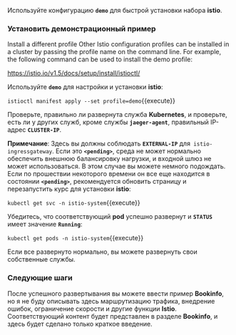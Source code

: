 
Используйте конфигурацию **`demo`** для быстрой установки набора **istio**.

### Установить демонстрационный пример

Install a different profile
Other Istio configuration profiles can be installed in a cluster by passing the profile name on the command line. For example, the following command can be used to install the demo profile:

https://istio.io/v1.5/docs/setup/install/istioctl/

Используйте **`demo`** для настройки и установки **istio**:

`istioctl manifest apply --set profile=demo`{{execute}}

Проверьте, правильно ли развернута служба **Kubernetes**, и проверьте, есть ли у других служб, кроме службы **`jaeger-agent`**, правильный IP-адрес **`CLUSTER-IP`**.

**Примечание**: Здесь вы должны соблюдать **`EXTERNAL-IP`** для` istio-ingressgateway`. Если это **`<pending>`**, среда не может нормально обеспечить внешнюю балансировку нагрузки, и входной шлюз не может использоваться. В этом случае вы можете немного подождать. Если по прошествии некоторого времени он все еще находится в состоянии **`<pending>`**, рекомендуется обновить страницу и перезапустить курс для установки **istio**:

`kubectl get svc -n istio-system`{{execute}}

Убедитесь, что соответствующий **pod** успешно развернут и **`STATUS`** имеет значение **`Running`**:

`kubectl get pods -n istio-system`{{execute}}

Если все развернуто нормально, вы можете развернуть свои собственные службы.

### Следующие шаги

После успешного развертывания вы можете ввести пример **Bookinfo**, но я не буду описывать здесь маршрутизацию трафика, внедрение ошибок, ограничение скорости и другие функции **Istio**. Соответствующий контент будет представлен в разделе **Bookinfo**, и здесь будет сделано только краткое введение.

